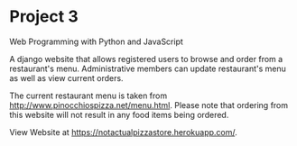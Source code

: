 # Project 3

Web Programming with Python and JavaScript

A django website that allows registered users to browse and order from a restaurant's menu. Administrative members can update restaurant's menu as well as view current orders. 

The current restaurant menu is taken from http://www.pinocchiospizza.net/menu.html. Please note that ordering from this website will not result in any food items being ordered.

View Website at https://notactualpizzastore.herokuapp.com/. 